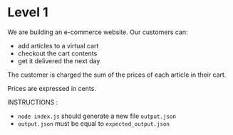 # Level 1

We are building an e-commerce website. Our customers can:
  - add articles to a virtual cart
  - checkout the cart contents
  - get it delivered the next day

The customer is charged the sum of the prices of each article in their cart.

Prices are expressed in cents.

INSTRUCTIONS :
*  `node index.js` should generate a new file `output.json`
*  `output.json` must be equal to `expected_output.json`
